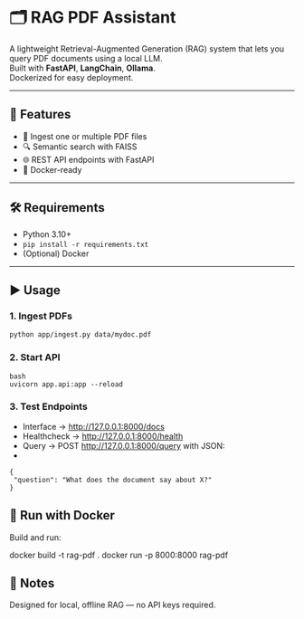 # 🗂️ RAG PDF Assistant

A lightweight Retrieval-Augmented Generation (RAG) system that lets you query PDF documents using a local LLM.  
Built with **FastAPI**, **LangChain**, **Ollama**.  
Dockerized for easy deployment.



---

## 🚀 Features
- 📄 Ingest one or multiple PDF files  
- 🔍 Semantic search with FAISS
- 🌐 REST API endpoints with FastAPI  
- 🐳 Docker-ready

---

## 🛠️ Requirements
- Python 3.10+  
- `pip install -r requirements.txt`
- (Optional) Docker

---

## ▶️ Usage

### 1. Ingest PDFs

 ```
 python app/ingest.py data/mydoc.pdf
 ```

### 2. Start API

 ```
bash
uvicorn app.api:app --reload
 ```
### 3. Test Endpoints

- Interface → http://127.0.0.1:8000/docs
- Healthcheck → http://127.0.0.1:8000/health
- Query → POST http://127.0.0.1:8000/query with JSON:
- 
 ```
{
  "question": "What does the document say about X?"
}
 ```

## 🐳 Run with Docker

Build and run:

docker build -t rag-pdf .
docker run -p 8000:8000 rag-pdf

## 📌 Notes

Designed for local, offline RAG — no API keys required.